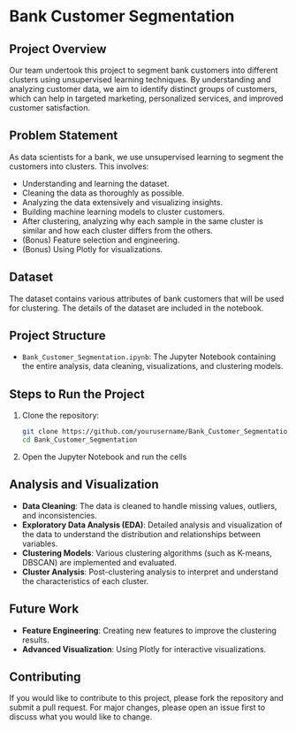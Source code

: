 # Bank Customer Segmentation

## Project Overview

Our team undertook this project to segment bank customers into different clusters using unsupervised learning techniques. By understanding and analyzing customer data, we aim to identify distinct groups of customers, which can help in targeted marketing, personalized services, and improved customer satisfaction.

## Problem Statement

As data scientists for a bank, we use unsupervised learning to segment the customers into clusters. This involves:

- Understanding and learning the dataset.
- Cleaning the data as thoroughly as possible.
- Analyzing the data extensively and visualizing insights.
- Building machine learning models to cluster customers.
- After clustering, analyzing why each sample in the same cluster is similar and how each cluster differs from the others.
- (Bonus) Feature selection and engineering.
- (Bonus) Using Plotly for visualizations.

## Dataset

The dataset contains various attributes of bank customers that will be used for clustering. The details of the dataset are included in the notebook.

## Project Structure

- `Bank_Customer_Segmentation.ipynb`: The Jupyter Notebook containing the entire analysis, data cleaning, visualizations, and clustering models.

## Steps to Run the Project

1. Clone the repository:
    ```bash
    git clone https://github.com/yourusername/Bank_Customer_Segmentation.git
    cd Bank_Customer_Segmentation
    ```

2. Open the Jupyter Notebook and run the cells


## Analysis and Visualization

- **Data Cleaning**: The data is cleaned to handle missing values, outliers, and inconsistencies.
- **Exploratory Data Analysis (EDA)**: Detailed analysis and visualization of the data to understand the distribution and relationships between variables.
- **Clustering Models**: Various clustering algorithms (such as K-means, DBSCAN) are implemented and evaluated.
- **Cluster Analysis**: Post-clustering analysis to interpret and understand the characteristics of each cluster.

## Future Work

- **Feature Engineering**: Creating new features to improve the clustering results.
- **Advanced Visualization**: Using Plotly for interactive visualizations.

## Contributing

If you would like to contribute to this project, please fork the repository and submit a pull request. For major changes, please open an issue first to discuss what you would like to change.
